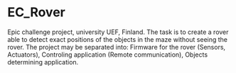# EC_Rover
Epic challenge project, university UEF, Finland. The task is to create a rover able to detect exact positions of the objects in the maze without seeing the rover. The project may be separated into: Firmware for the rover (Sensors, Actuators), Controling application (Remote communication), Objects determining application.

